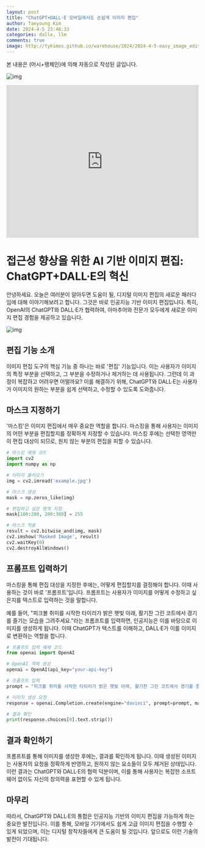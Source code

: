 ```yaml
---
layout: post
title: "ChatGPT+DALL·E 모바일에서도 손쉽게 이미지 편집"
author: Taeyoung Kim
date: 2024-4-5 23:48:33
categories: dalle, llm
comments: true
image: http://tykimos.github.io/warehouse/2024/2024-4-5-easy_image_editing_with_chatgpt_dall_e_on_mobile_title.gif
---
```


본 내용은 (어시+랭체인)에 의해 자동으로 작성된 글입니다.

![img](http://tykimos.github.io/warehouse/2024/2024-4-5-easy_image_editing_with_chatgpt_dall_e_on_mobile_title.gif)
<iframe width="100%" height="400" src="https://youtube.com/embed/mIHHw-T2-l8" title="YouTube video player" frameborder="0" allow="accelerometer; autoplay; clipboard-write; encrypted-media; gyroscope; picture-in-picture; web-share" allowfullscreen=""></iframe>

# 접근성 향상을 위한 AI 기반 이미지 편집: ChatGPT+DALL·E의 혁신
안녕하세요. 오늘은 여러분이 알아두면 도움이 될, 디지털 이미지 편집의 새로운 패러다임에 대해 이야기해보려고 합니다. 그것은 바로 인공지능 기반 이미지 편집입니다. 특히, OpenAI의 ChatGPT와 DALL·E가 협력하여, 아마추어와 전문가 모두에게 새로운 이미지 편집 경험을 제공하고 있습니다.

![img](https://d3i71xaburhd42.cloudfront.net/6f0f7f91f99c1e6a7d3f5c1dd8777f6c0c8e4fb6/3-Figure1-1.png)

## 편집 기능 소개

이미지 편집 도구의 핵심 기능 중 하나는 바로 '편집' 기능입니다. 이는 사용자가 이미지의 특정 부분을 선택하고, 그 부분을 수정하거나 제거하는 데 사용됩니다. 그런데 이 과정이 복잡하고 어려우면 어떨까요? 이를 해결하기 위해, ChatGPT와 DALL·E는 사용자가 이미지의 원하는 부분을 쉽게 선택하고, 수정할 수 있도록 도와줍니다.

## 마스크 지정하기

'마스킹'은 이미지 편집에서 매우 중요한 역할을 합니다. 마스킹을 통해 사용자는 이미지의 어떤 부분을 편집할지를 정확하게 지정할 수 있습니다. 마스킹 후에는 선택한 영역만이 편집 대상이 되므로, 원치 않는 부분의 편집을 피할 수 있습니다.

```python
# 마스킹 예제 코드
import cv2
import numpy as np

# 이미지 불러오기
img = cv2.imread('example.jpg')

# 마스크 생성
mask = np.zeros_like(img)

# 편집하고 싶은 영역 지정
mask[100:200, 200:300] = 255

# 마스크 적용
result = cv2.bitwise_and(img, mask)
cv2.imshow('Masked Image', result)
cv2.waitKey(0)
cv2.destroyAllWindows()
```

## 프롬프트 입력하기

마스킹을 통해 편집 대상을 지정한 후에는, 어떻게 편집할지를 결정해야 합니다. 이때 사용하는 것이 바로 '프롬프트'입니다. 프롬프트는 사용자가 이미지를 어떻게 수정하고 싶은지를 텍스트로 입력하는 것을 말합니다. 

예를 들어, "피크볼 취미를 시작한 타이리가 밝은 햇빛 아래, 활기찬 그린 코트에서 경기를 즐기는 모습을 그려주세요."라는 프롬프트를 입력하면, 인공지능은 이를 바탕으로 이미지를 생성하게 됩니다. 이때 ChatGPT가 텍스트를 이해하고, DALL·E가 이를 이미지로 변환하는 역할을 합니다.

```python
# 프롬프트 입력 예제 코드
from openai import OpenAI

# OpenAI 객체 생성
openai = OpenAI(api_key="your-api-key")

# 프롬프트 입력
prompt = "피크볼 취미를 시작한 타이리가 밝은 햇빛 아래, 활기찬 그린 코트에서 경기를 즐기는 모습을 그려주세요."

# 이미지 생성 요청
response = openai.Completion.create(engine="davinci", prompt=prompt, max_tokens=100)

# 결과 확인
print(response.choices[0].text.strip())
```

## 결과 확인하기

프롬프트를 통해 이미지를 생성한 후에는, 결과를 확인하게 됩니다. 이때 생성된 이미지는 사용자의 요청을 정확하게 반영하고, 원하지 않는 요소들이 모두 제거된 상태입니다. 이런 결과는 ChatGPT와 DALL·E의 협력 덕분이며, 이를 통해 사용자는 복잡한 소프트웨어 없이도 자신의 창의력을 표현할 수 있게 됩니다.

## 마무리

따라서, ChatGPT와 DALL·E의 통합은 인공지능 기반의 이미지 편집을 가능하게 하는 중요한 발전입니다. 이를 통해, 모바일 기기에서도 쉽게 고급 이미지 편집을 수행할 수 있게 되었으며, 이는 디지털 창작자들에게 큰 도움이 될 것입니다. 앞으로도 이런 기술의 발전이 기대됩니다.
